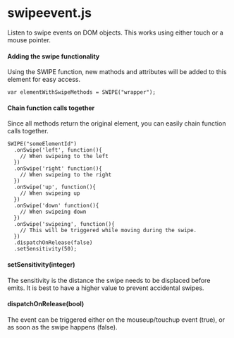 swipeevent.js
=============

Listen to swipe events on DOM objects. This works using either touch or a mouse pointer. 

#### Adding the swipe functionality
Using the SWIPE function, new mathods and attributes will be added to this element for easy access. 
```JS
var elementWithSwipeMethods = SWIPE("wrapper");
```


#### Chain function calls together
Since all methods return the original element, you can easily chain function calls together. 
```JS
SWIPE("someElementId")
  .onSwipe('left', function(){
    // When swipeing to the left
  })
  .onSwipe('right' function(){
    // When swipeing to the right
  })
  .onSwipe('up', function(){
    // When swipeing up
  })
  .onSwipe('down' function(){
    // When swipeing down
  })
  .onSwipe('swipeing', function(){
    // This will be triggered while moving during the swipe.
  })
  .dispatchOnRelease(false)
  .setSensitivity(50);
```

#### setSensitivity(integer)
The sensitivity is the distance the swipe needs to be displaced before emits. It is best to have a higher value
to prevent accidental swipes. 

#### dispatchOnRelease(bool)
The event can be triggered either on the mouseup/touchup event (true), or as soon as the swipe happens (false).
